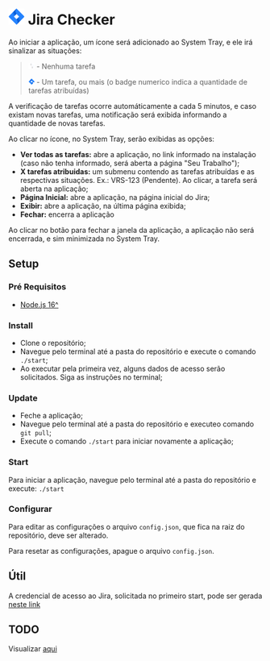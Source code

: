 # <img src="assets/icons/jira.png" alt="Jira Checker" width="32" height="32"> Jira Checker

Ao iniciar a aplicação, um ícone será adicionado ao System Tray, e ele irá sinalizar as situações:

> <img src="assets/icons/jira-white-48.png" alt="Nenhuma tarefa" width="12" height="12"> - Nenhuma tarefa
>
> <img src="assets/icons/jira-blue/1.png" alt="Nenhuma tarefa" width="12" height="12"> - Um tarefa, ou mais (o badge numerico indica a quantidade de tarefas atribuídas)

A verificação de tarefas ocorre automáticamente a cada 5 minutos, e caso existam novas tarefas, uma notificação será exibida informando a quantidade de novas tarefas.

Ao clicar no ícone, no System Tray, serão exibidas as opções:

- **Ver todas as tarefas:** abre a aplicação, no link informado na instalação (caso não tenha informado, será aberta a página "Seu Trabalho");
- **X tarefas atribuidas:** um submenu contendo as tarefas atribuídas e as respectivas situações. Ex.: VRS-123 (Pendente). Ao clicar, a tarefa será aberta na aplicação;
- **Página Inicial:** abre a aplicação, na página inicial do Jira;
- **Exibir:** abre a aplicação, na última página exibida;
- **Fechar:** encerra a aplicação

Ao clicar no botão para fechar a janela da aplicação, a aplicação não será encerrada, e sim minimizada no System Tray.

## Setup

### Pré Requisitos

- [Node.js 16^](https://nodejs.org/pt-br/download)

### Install

- Clone o repositório;
- Navegue pelo terminal até a pasta do repositório e execute o comando `./start`;
- Ao executar pela primeira vez, alguns dados de acesso serão solicitados. Siga as instruções no terminal;

### Update

- Feche a aplicação;
- Navegue pelo terminal até a pasta do repositório e executeo comando `git pull`;
- Execute o comando `./start` para iniciar novamente a aplicação;

### Start

Para iniciar a aplicação, navegue pelo terminal até a pasta do repositório e execute: `./start`

### Configurar

Para editar as configurações o arquivo `config.json`, que fica na raiz do repositório, deve ser alterado.

Para resetar as configurações, apague o arquivo `config.json`.

## Útil

A credencial de acesso ao Jira, solicitada no primeiro start, pode ser gerada [neste link](https://id.atlassian.com/manage/api-tokens)

## TODO

Visualizar [aqui](https://github.com/gustavocoleta/jira-checker/issues)
